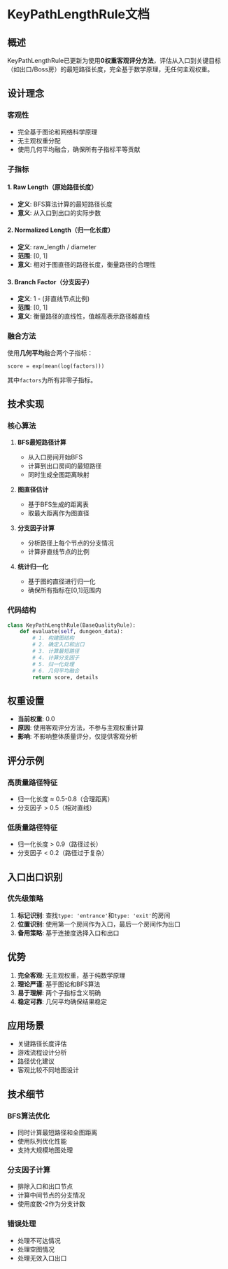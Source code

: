 # KeyPathLengthRule文档

## 概述

KeyPathLengthRule已更新为使用**0权重客观评分方法**，评估从入口到关键目标（如出口/Boss房）的最短路径长度，完全基于数学原理，无任何主观权重。

## 设计理念

### 客观性
- 完全基于图论和网络科学原理
- 无主观权重分配
- 使用几何平均融合，确保所有子指标平等贡献

### 子指标

#### 1. Raw Length（原始路径长度）
- **定义**: BFS算法计算的最短路径长度
- **意义**: 从入口到出口的实际步数

#### 2. Normalized Length（归一化长度）
- **定义**: raw_length / diameter
- **范围**: [0, 1]
- **意义**: 相对于图直径的路径长度，衡量路径的合理性

#### 3. Branch Factor（分支因子）
- **定义**: 1 - (非直线节点比例)
- **范围**: [0, 1]
- **意义**: 衡量路径的直线性，值越高表示路径越直线

### 融合方法

使用**几何平均**融合两个子指标：

```
score = exp(mean(log(factors)))
```

其中`factors`为所有非零子指标。

## 技术实现

### 核心算法

1. **BFS最短路径计算**
   - 从入口房间开始BFS
   - 计算到出口房间的最短路径
   - 同时生成全图距离映射

2. **图直径估计**
   - 基于BFS生成的距离表
   - 取最大距离作为图直径

3. **分支因子计算**
   - 分析路径上每个节点的分支情况
   - 计算非直线节点的比例

4. **统计归一化**
   - 基于图的直径进行归一化
   - 确保所有指标在[0,1]范围内

### 代码结构

```python
class KeyPathLengthRule(BaseQualityRule):
    def evaluate(self, dungeon_data):
        # 1. 构建图结构
        # 2. 确定入口和出口
        # 3. 计算最短路径
        # 4. 计算分支因子
        # 5. 归一化处理
        # 6. 几何平均融合
        return score, details
```

## 权重设置

- **当前权重**: 0.0
- **原因**: 使用客观评分方法，不参与主观权重计算
- **影响**: 不影响整体质量评分，仅提供客观分析

## 评分示例

### 高质量路径特征
- 归一化长度 ≈ 0.5-0.8（合理距离）
- 分支因子 > 0.5（相对直线）

### 低质量路径特征
- 归一化长度 > 0.9（路径过长）
- 分支因子 < 0.2（路径过于复杂）

## 入口出口识别

### 优先级策略
1. **标记识别**: 查找`type: 'entrance'`和`type: 'exit'`的房间
2. **位置识别**: 使用第一个房间作为入口，最后一个房间作为出口
3. **备用策略**: 基于连接度选择入口和出口

## 优势

1. **完全客观**: 无主观权重，基于纯数学原理
2. **理论严谨**: 基于图论和BFS算法
3. **易于理解**: 两个子指标含义明确
4. **稳定可靠**: 几何平均确保结果稳定

## 应用场景

- 关键路径长度评估
- 游戏流程设计分析
- 路径优化建议
- 客观比较不同地图设计

## 技术细节

### BFS算法优化
- 同时计算最短路径和全图距离
- 使用队列优化性能
- 支持大规模地图处理

### 分支因子计算
- 排除入口和出口节点
- 计算中间节点的分支情况
- 使用度数-2作为分支计数

### 错误处理
- 处理不可达情况
- 处理空图情况
- 处理无效入口出口 